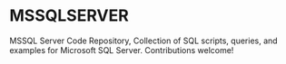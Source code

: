 # MSSQLSERVER
 MSSQL Server Code Repository,  Collection of SQL scripts, queries, and examples for Microsoft SQL Server.  Contributions welcome!
